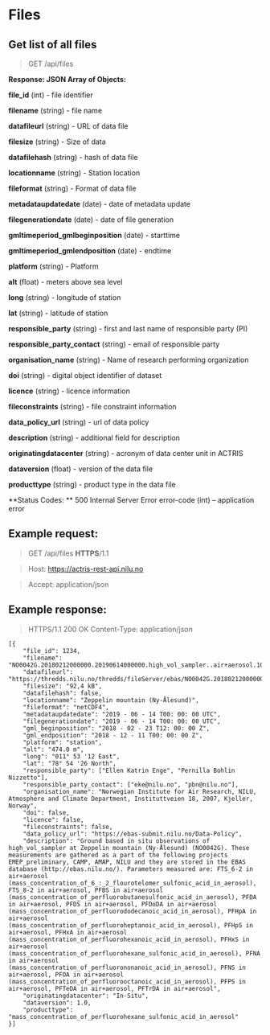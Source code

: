 # Files

## Get list of all files

> GET /api/files

**Response: JSON Array of Objects:**

**file_id** (int) - file identifier

**filename** (string) - file name
 
**datafileurl** (string) - URL of data file

**filesize** (string) - Size of data

**datafilehash** (string) - hash of data file

**locationname** (string) - Station location

**fileformat** (string) - Format of data file

**metadataupdatedate** (date) - date of metadata update

**filegenerationdate** (date) - date of file generation

**gmltimeperiod_gmlbeginposition** (date) - starttime

**gmltimeperiod_gmlendposition** (date) - endtime

**platform** (string) - Platform

**alt** (float) - meters above sea level

**long** (string) - longitude of station

**lat** (string) - latitude of station

**responsible_party** (string) - first and last name of responsible party (PI)

**responsible_party_contact** (string) - email of responsible party

**organisation_name** (string) - Name of research performing organization

**doi** (string) - digital object identifier of dataset

**licence** (string) - licence information

**fileconstraints** (string) - file constraint information

**data_policy_url** (string) - url of data policy

**description** (string) - additional field for description

**originatingdatacenter** (string) - acronym of data center unit in ACTRIS

**dataversion** (float) - version of the data file

**producttype** (string) - product type in the data file

**Status Codes:	** 500 Internal Server Error
              error-code (int) – application error

## Example request:

> GET /api/files **HTTPS**/1.1

> Host: https://actris-rest-api.nilu.no

> Accept: application/json

## Example response:

> HTTPS/1.1 200 OK
> Content-Type: application/json

```
[{
	"file_id": 1234,
	"filename": "NO0042G.20180212000000.20190614000000.high_vol_sampler..air+aerosol.10mo.4w.NO01L_fppuf_42a.NO01L_NILU.lev2.nc",
	"datafileurl": "https://thredds.nilu.no/thredds/fileServer/ebas/NO0042G.20180212000000.20190614000000.high_vol_sampler..air+aerosol.10mo.4w.NO01L_fppuf_42a.NO01L_NILU.lev2.nc",
	"filesize": "92,4 kB",
	"datafilehash": false,
	"locationname": "Zeppelin mountain (Ny-Ålesund)",
	"fileformat": "netCDF4",
	"metadataupdatedate": "2019 - 06 - 14 T00: 00: 00 UTC",
	"filegenerationdate": "2019 - 06 - 14 T00: 00: 00 UTC",
	"gml_beginposition": "2018 - 02 - 23 T12: 00: 00 Z",
	"gml_endposition": "2018 - 12 - 11 T00: 00: 00 Z",
	"platform": "station",
	"alt": "474.0 m",
	"long": "011° 53 '12 East",
	"lat": "78° 54 '26 North",
	"responsible_party": ["Ellen Katrin Enge", "Pernilla Bohlin Nizzetto"],
	"responsible_party_contact": ["eke@nilu.no", "pbn@nilu.no"],
	"organisation_name": "Norwegian Institute for Air Research, NILU, Atmosphere and Climate Department, Instituttveien 18, 2007, Kjeller, Norway",
	"doi": false,
	"licence": false,
	"fileconstraints": false,
	"data_policy_url": "https://ebas-submit.nilu.no/Data-Policy",
	"description": "Ground based in situ observations of high_vol_sampler at Zeppelin mountain (Ny-Ålesund) (NO0042G). These measurements are gathered as a part of the following projects EMEP_preliminary, CAMP, AMAP, NILU and they are stored in the EBAS database (http://ebas.nilu.no/). Parameters measured are: FTS_6-2 in air+aerosol (mass_concentration_of_6_:_2_flourotelomer_sulfonic_acid_in_aerosol), FTS_8-2 in air+aerosol, PFBS in air+aerosol (mass_concentration_of_perfluorobutanesulfonic_acid_in_aerosol), PFDA in air+aerosol, PFDS in air+aerosol, PFDoDA in air+aerosol (mass_concentration_of_perfluorododecanoic_acid_in_aerosol), PFHpA in air+aerosol (mass_concentration_of_perfluoroheptanoic_acid_in_aerosol), PFHpS in air+aerosol, PFHxA in air+aerosol (mass_concentration_of_perfluorohexanoic_acid_in_aerosol), PFHxS in air+aerosol (mass_concentration_of_perfluorohexane_sulfonic_acid_in_aerosol), PFNA in air+aerosol (mass_concentration_of_perfluorononanoic_acid_in_aerosol), PFNS in air+aerosol, PFOA in air+aerosol (mass_concentration_of_perfluorooctanoic_acid_in_aerosol), PFPS in air+aerosol, PFTeDA in air+aerosol, PFTrDA in air+aerosol",
	"originatingdatacenter": "In-Situ",
	"dataversion": 1.0,
	"producttype": "mass_concentration_of_perfluorohexane_sulfonic_acid_in_aerosol"
}]
```



